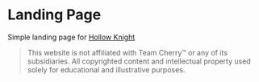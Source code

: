 # Landing Page

Simple landing page for [Hollow Knight](https://en.wikipedia.org/wiki/Hollow_Knight)

> This website is not affiliated with Team Cherry™ or any of its subsidiaries.
> All copyrighted content and intellectual property used solely for educational and illustrative purposes.
